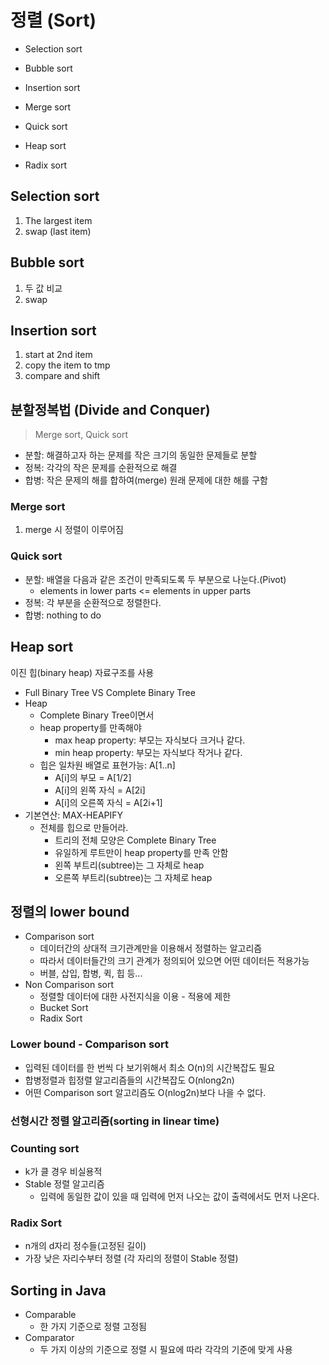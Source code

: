 # 정렬 (Sort)

* Selection sort
* Bubble sort
* Insertion sort

* Merge sort
* Quick sort
* Heap sort

* Radix sort

## Selection sort
1. The largest item
1. swap (last item)

## Bubble sort
1. 두 값 비교
1. swap

## Insertion sort
1. start at 2nd item
1. copy the item to tmp   
1. compare and shift

## 분할정복법 (Divide and Conquer)
> Merge sort, Quick sort

* 분할: 해결하고자 하는 문제를 작은 크기의 동일한 문제들로 분할
* 정복: 각각의 작은 문제를 순환적으로 해결
* 합병: 작은 문제의 해를 합하여(merge) 원래 문제에 대한 해를 구함

### Merge sort
1. merge 시 정렬이 이루어짐

### Quick sort
* 분할: 배열을 다음과 같은 조건이 만족되도록 두 부분으로 나눈다.(Pivot)
  - elements in lower parts <= elements in upper parts
* 정복: 각 부분을 순환적으로 정렬한다.
* 합병: nothing to do

## Heap sort
이진 힙(binary heap) 자료구조를 사용
* Full Binary Tree VS Complete Binary Tree
* Heap
  - Complete Binary Tree이면서
  - heap property를 만족해야
    - max heap property: 부모는 자식보다 크거나 같다.
    - min heap property: 부모는 자식보다 작거나 같다.
  - 힙은 일차원 배열로 표현가능: A[1..n] 
    - A[i]의 부모 = A[1/2]
    - A[i]의 왼쪽 자식  = A[2i]
    - A[i]의 오른쪽 자식  = A[2i+1]
* 기본연산: MAX-HEAPIFY
  - 전체를 힙으로 만들어라.
    - 트리의 전체 모양은 Complete Binary Tree
    - 유일하게 루트만이 heap property를 만족 안함
    - 왼쪽 부트리(subtree)는 그 자체로 heap
    - 오른쪽 부트리(subtree)는 그 자체로 heap
  
## 정렬의 lower bound
* Comparison sort
  * 데이터간의 상대적 크기관계만을 이용해서 정렬하는 알고리즘
  * 따라서 데이터들간의 크기 관계가 정의되어 있으면 어떤 데이터든 적용가능
  * 버블, 삽입, 합병, 퀵, 힙 등...
* Non Comparison sort
  * 정렬할 데이터에 대한 사전지식을 이용 - 적용에 제한
  * Bucket Sort
  * Radix Sort
  
### Lower bound - Comparison sort
* 입력된 데이터를 한 번씩 다 보기위해서 최소 O(n)의 시간복잡도 필요
* 합병정렬과 힙정렬 알고리즘들의 시간복잡도 O(nlong2n)
* 어떤 Comparison sort 알고리즘도 O(nlog2n)보다 나을 수 없다.

### 선형시간 정렬 알고리즘(sorting in linear time)
### Counting sort
* k가 클 경우 비실용적
* Stable 정렬 알고리즘 
  - 입력에 동일한 값이 있을 때 입력에 먼저 나오는 값이 출력에서도 먼저 나온다.
  
### Radix Sort
* n개의 d자리 정수들(고정된 길이)
* 가장 낮은 자리수부터 정렬 (각 자리의 정렬이 Stable 정렬)


## Sorting in Java
* Comparable
  - 한 가지 기준으로 정렬 고정됨
* Comparator
  - 두 가지 이상의 기준으로 정렬 시 필요에 따라 각각의 기준에 맞게 사용